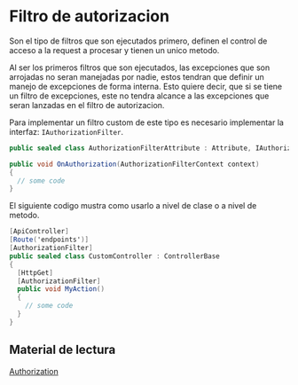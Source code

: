 # Filtro de autorizacion

Son el tipo de filtros que son ejecutados primero, definen el control de acceso a la request a procesar y tienen un unico metodo.

Al ser los primeros filtros que son ejecutados, las excepciones que son arrojadas no seran manejadas por nadie, estos tendran que definir un manejo de excepciones de forma interna. Esto quiere decir, que si se tiene un filtro de excepciones, este no tendra alcance a las excepciones que seran lanzadas en el filtro de autorizacion.

Para implementar un filtro custom de este tipo es necesario implementar la interfaz: `IAuthorizationFilter`.

```C#
public sealed class AuthorizationFilterAttribute : Attribute, IAuthorizationFilter

public void OnAuthorization(AuthorizationFilterContext context)
{
  // some code
}
```

El siguiente codigo mustra como usarlo a nivel de clase o a nivel de metodo.

```C#
[ApiController]
[Route('endpoints')]
[AuthorizationFilter]
public sealed class CustomController : ControllerBase
{
  [HttpGet]
  [AuthorizationFilter]
  public void MyAction()
  {
    // some code
  }
}
```

## Material de lectura

[Authorization](https://learn.microsoft.com/en-us/aspnet/core/security/authorization/introduction?view=aspnetcore-8.0)

